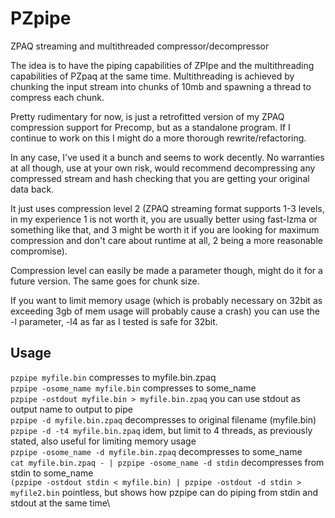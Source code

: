 # PZpipe
ZPAQ streaming and multithreaded compressor/decompressor

The idea is to have the piping capabilities of ZPIpe and the multithreading capabilities of PZpaq at the same time.
Multithreading is achieved by chunking the input stream into chunks of 10mb and spawning a thread to compress each chunk.

Pretty rudimentary for now, is just a retrofitted version of my ZPAQ compression support for Precomp, but as a standalone program.
If I continue to work on this I might do a more thorough rewrite/refactoring.

In any case, I've used it a bunch and seems to work decently. No warranties at all though, use at your own risk, would recommend decompressing any compressed stream and hash checking that you are getting your original data back.

It just uses compression level 2 (ZPAQ streaming format supports 1-3 levels, in my experience 1 is not worth it, you are usually better using fast-lzma or something like that, and 3 might be worth it if you are looking for maximum compression and don't care about runtime at all, 2 being a more reasonable compromise).

Compression level can easily be made a parameter though, might do it for a future version. The same goes for chunk size.

If you want to limit memory usage (which is probably necessary on 32bit as exceeding 3gb of mem usage will probably cause a crash) you can use the -l parameter, -l4 as far as I tested is safe for 32bit.

Usage
-----
`pzpipe myfile.bin`  compresses to myfile.bin.zpaq\
`pzpipe -osome_name myfile.bin`  compresses to some_name\
`pzpipe -ostdout myfile.bin > myfile.bin.zpaq` you can use stdout as output name to output to pipe\
`pzpipe -d myfile.bin.zpaq`  decompresses to original filename (myfile.bin)\
`pzpipe -d -t4 myfile.bin.zpaq`  idem, but limit to 4 threads, as previously stated, also useful for limiting memory usage\
`pzpipe -osome_name -d myfile.bin.zpaq`  decompresses to some_name\
`cat myfile.bin.zpaq - | pzpipe -osome_name -d stdin`  decompresses from stdin to some_name\
`(pzpipe -ostdout stdin < myfile.bin) | pzpipe -ostdout -d stdin > myfile2.bin`  pointless, but shows how pzpipe can do piping from stdin and stdout at the same time\
